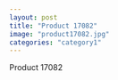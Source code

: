 ```yaml
---
layout: post
title: "Product 17082"
image: "product17082.jpg"
categories: "category1"
---
```

Product 17082
